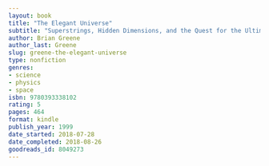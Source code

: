 ```yaml
---
layout: book
title: "The Elegant Universe"
subtitle: "Superstrings, Hidden Dimensions, and the Quest for the Ultimate Theory"
author: Brian Greene
author_last: Greene
slug: greene-the-elegant-universe
type: nonfiction
genres:
- science
- physics
- space
isbn: 9780393338102
rating: 5
pages: 464
format: kindle
publish_year: 1999
date_started: 2018-07-28
date_completed: 2018-08-26
goodreads_id: 8049273
---
```

